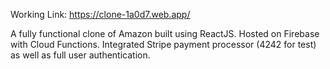 Working Link: https://clone-1a0d7.web.app/

A fully functional clone of Amazon built using ReactJS. Hosted on Firebase with Cloud Functions. Integrated Stripe payment processor (4242 for test) as well as full user authentication.
